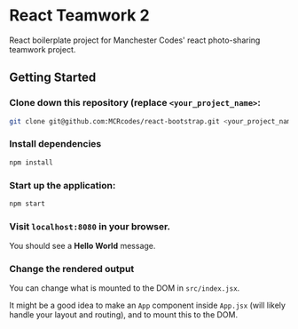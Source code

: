 # React Teamwork 2

React boilerplate project for Manchester Codes' react photo-sharing teamwork project.

## Getting Started

### Clone down this repository (replace `<your_project_name>`:

```bash
git clone git@github.com:MCRcodes/react-bootstrap.git <your_project_name>
```

### Install dependencies

```bash
npm install
```

### Start up the application:

```bash
npm start
```

### Visit `localhost:8080` in your browser.

You should see a **Hello World** message.

### Change the rendered output

You can change what is mounted to the DOM in `src/index.jsx`.

It might be a good idea to make an `App` component inside `App.jsx` (will likely handle your layout and routing), and to mount this to the DOM.
